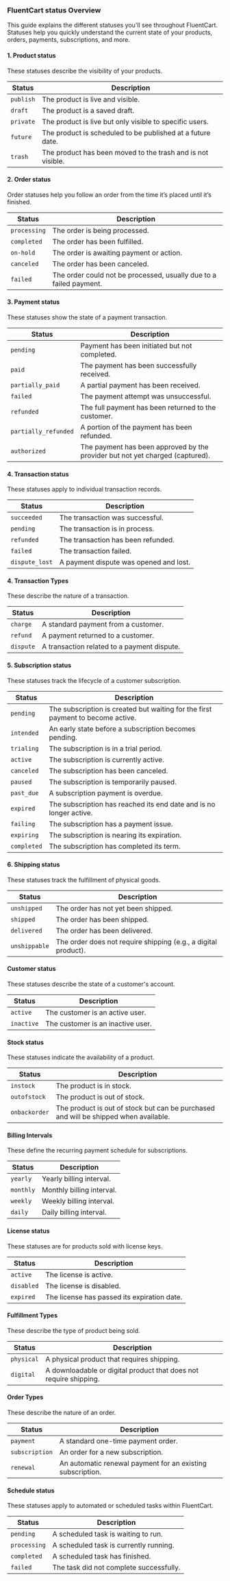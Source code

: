 ### FluentCart status Overview

This guide explains the different statuses you'll see throughout FluentCart. Statuses help you quickly understand the current state of your products, orders, payments, subscriptions, and more.

#### 1. Product status

These statuses describe the visibility of your products.

| Status | Description |
|---|---|
| `publish` | The product is live and visible. |
| `draft` | The product is a saved draft. |
| `private` | The product is live but only visible to specific users. |
| `future` | The product is scheduled to be published at a future date. |
| `trash` | The product has been moved to the trash and is not visible. |

#### 2. Order status

Order statuses help you follow an order from the time it’s placed until it’s finished.

| Status | Description |
|---|---|
| `processing` | The order is being processed. |
| `completed` | The order has been fulfilled. |
| `on-hold` | The order is awaiting payment or action. |
| `canceled` | The order has been canceled. |
| `failed` | The order could not be processed, usually due to a failed payment.  |

#### 3. Payment status

These statuses show the state of a payment transaction. 

| Status | Description |
|---|---|
| `pending` | Payment has been initiated but not completed. |
| `paid` | The payment has been successfully received. |
| `partially_paid` | A partial payment has been received. |
| `failed` | The payment attempt was unsuccessful. |
| `refunded` | The full payment has been returned to the customer. |
| `partially_refunded` | A portion of the payment has been refunded. |
| `authorized` | The payment has been approved by the provider but not yet charged (captured). |

#### 4. Transaction status

These statuses apply to individual transaction records. 

| Status | Description |
|---|---|
| `succeeded` | The transaction was successful. |
| `pending` | The transaction is in process. |
| `refunded` | The transaction has been refunded. |
| `failed` | The transaction failed. |
| `dispute_lost` | A payment dispute was opened and lost. |

#### 4. Transaction Types

These describe the nature of a transaction.  

| Status | Description |
|---|---|
| `charge` | A standard payment from a customer. |
| `refund` | A payment returned to a customer. |
| `dispute` | A transaction related to a payment dispute. |

#### 5. Subscription status

These statuses track the lifecycle of a customer subscription.

| Status | Description |
|---|---|
| `pending` | The subscription is created but waiting for the first payment to become active. |
| `intended` | An early state before a subscription becomes pending. |
| `trialing` | The subscription is in a trial period. |
| `active` | The subscription is currently active. |
| `canceled` | The subscription has been canceled. |
| `paused` | The subscription is temporarily paused. |
| `past_due` | A subscription payment is overdue. |
| `expired` | The subscription has reached its end date and is no longer active. |
| `failing` | The subscription has a payment issue. |
| `expiring` | The subscription is nearing its expiration. |
| `completed` | The subscription has completed its term. |

#### 6. Shipping status

These statuses track the fulfillment of physical goods. 

| Status | Description |
|---|---|
| `unshipped` | The order has not yet been shipped. |
| `shipped` | The order has been shipped. |
| `delivered` | The order has been delivered. |
| `unshippable` | The order does not require shipping (e.g., a digital product). |

#### Customer status

These statuses describe the state of a customer's account.

| Status | Description |
|---|---|
| `active` | The customer is an active user. |
| `inactive` | The customer is an inactive user. |

#### Stock status

These statuses indicate the availability of a product.

| Status | Description |
|---|---|
| `instock` | The product is in stock. |
| `outofstock` | The product is out of stock. |
| `onbackorder` | The product is out of stock but can be purchased and will be shipped when available. |

#### Billing Intervals

These define the recurring payment schedule for subscriptions. 

| Status | Description |
|---|---|
| `yearly` | Yearly billing interval. |
| `monthly` | Monthly billing interval. |
| `weekly` | Weekly billing interval. |
| `daily` | Daily billing interval. |

#### License status

These statuses are for products sold with license keys. 

| Status | Description |
|---|---|
| `active` | The license is active. |
| `disabled` | The license is disabled. |
| `expired` | The license has passed its expiration date. |

#### Fulfillment Types

These describe the type of product being sold.

| Status | Description |
|---|---|
| `physical` | A physical product that requires shipping. |
| `digital` | A downloadable or digital product that does not require shipping. |

#### Order Types

These describe the nature of an order.

| Status | Description |
|---|---|
| `payment` | A standard one-time payment order. |
| `subscription` | An order for a new subscription. |
| `renewal` | An automatic renewal payment for an existing subscription. |

#### Schedule status

These statuses apply to automated or scheduled tasks within FluentCart. 

| Status | Description |
|---|---|
| `pending` | A scheduled task is waiting to run. |
| `processing` | A scheduled task is currently running. |
| `completed` | A scheduled task has finished. |
| `failed` | The task did not complete successfully. |

